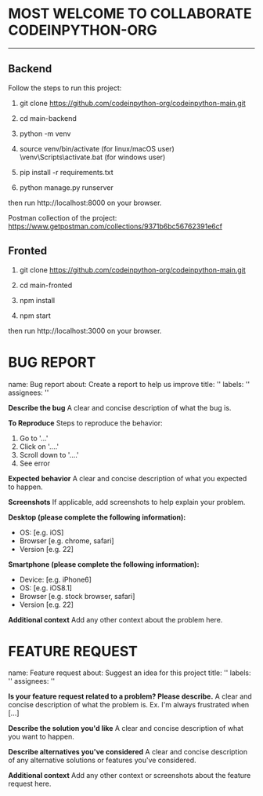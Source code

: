 # MOST WELCOME TO COLLABORATE CODEINPYTHON-ORG
------

## Backend
Follow the steps to run this project:

1. git clone https://github.com/codeinpython-org/codeinpython-main.git

2. cd main-backend

3. python -m venv

4. source venv/bin/activate (for linux/macOS user)
   \venv\Scripts\activate.bat  (for windows user)

5. pip install -r requirements.txt

6. python manage.py runserver

then run http://localhost:8000 on your browser.


Postman collection of the project: https://www.getpostman.com/collections/9371b6bc56762391e6cf

## Fronted

1. git clone https://github.com/codeinpython-org/codeinpython-main.git

2. cd main-fronted

3. npm install

4. npm start

then run http://localhost:3000 on your browser.


# BUG REPORT

name: Bug report
about: Create a report to help us improve
title: ''
labels: ''
assignees: ''


**Describe the bug**
A clear and concise description of what the bug is.

**To Reproduce**
Steps to reproduce the behavior:
1. Go to '...'
2. Click on '....'
3. Scroll down to '....'
4. See error

**Expected behavior**
A clear and concise description of what you expected to happen.

**Screenshots**
If applicable, add screenshots to help explain your problem.

**Desktop (please complete the following information):**
 - OS: [e.g. iOS]
 - Browser [e.g. chrome, safari]
 - Version [e.g. 22]

**Smartphone (please complete the following information):**
 - Device: [e.g. iPhone6]
 - OS: [e.g. iOS8.1]
 - Browser [e.g. stock browser, safari]
 - Version [e.g. 22]

**Additional context**
Add any other context about the problem here.


# FEATURE REQUEST


name: Feature request
about: Suggest an idea for this project
title: ''
labels: ''
assignees: ''


**Is your feature request related to a problem? Please describe.**
A clear and concise description of what the problem is. Ex. I'm always frustrated when [...]

**Describe the solution you'd like**
A clear and concise description of what you want to happen.

**Describe alternatives you've considered**
A clear and concise description of any alternative solutions or features you've considered.

**Additional context**
Add any other context or screenshots about the feature request here.


